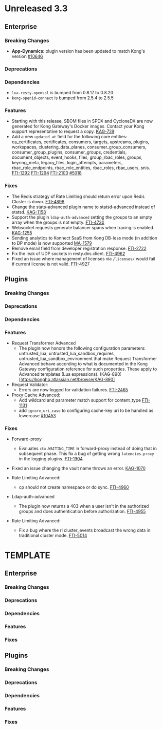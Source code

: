 # Unreleased 3.3

## Enterprise

### Breaking Changes

- **App-Dynamics**: plugin version has been updated to match Kong's version
  [#10646](https://github.com/Kong/kong-ee/pull/5038)

### Deprecations

### Dependencies

* `lua-resty-openssl` is bumped from 0.8.17 to 0.8.20
* `kong-openid-connect` is bumped from 2.5.4 to 2.5.5

### Features

- Starting with this release, SBOM files in SPDX and CycloneDX are now generated
for Kong Gateway's Docker images. Contact your Kong support representative to request
a copy. [KAG-739](https://konghq.atlassian.net/browse/KAG-739)
- Add a new `updated_at` field for the following core entities: ca_certificates, certificates, consumers, targets, upstreams, plugins, workspaces, clustering_data_planes, consumer_group_consumers, consumer_group_plugins, consumer_groups, credentials, document_objects, event_hooks, files, group_rbac_roles, groups, keyring_meta, legacy_files, login_attempts, parameters, rbac_role_endpoints, rbac_role_entities, rbac_roles, rbac_users, snis.
  [FTI-1292](https://konghq.atlassian.net/browse/FTI-1292)
  [FTI-1294](https://konghq.atlassian.net/browse/FTI-1294)
  [FTI-2103](https://konghq.atlassian.net/browse/FTI-2103)
  [#5018](https://github.com/Kong/kong-ee/pull/5018)

### Fixes

* The Redis strategy of Rate Limiting should return error upon Redis Cluster is down. [FTI-4898](https://konghq.atlassian.net/browse/FTI-4898)
* Change the stats-advanced plugin name to statsd-advanced instead of statsd. [KAG-1153](https://konghq.atlassian.net/browse/KAG-1153)
* Support the plugin `ldap-auth-advanced` setting the groups to an empty array when the groups is not empty. [FTI-4730](https://konghq.atlassian.net/browse/FTI-4730)
* Websocket requests generate balancer spans when tracing is enabled. [KAG-1255](https://konghq.atlassian.net/browse/KAG-1255)
* Sending analytics to Konnect SaaS from Kong DB-less mode (in addition to DP mode) is now supported [MA-1579](https://konghq.atlassian.net/browse/MA-1579)
* Remove email field from developer registration response. [FTI-2722](https://konghq.atlassian.net/browse/FTI-2722)
* Fix the leak of UDP sockets in resty.dns.client. [FTI-4962](https://konghq.atlassian.net/browse/FTI-4962)
* Fixed an issue where management of licenses via `/licenses/` would fail if current license is not valid.
  [FTI-4927](https://konghq.atlassian.net/browse/FTI-4927)

## Plugins

### Breaking Changes

### Deprecations

### Dependencies

### Features

* Request Transformer Advanced
  * The plugin now honors the following configuration parameters: untrusted_lua, untrusted_lua_sandbox_requires, untrusted_lua_sandbox_environment that make Request Transformer Advanced behave according to what is documented in the Kong Gateway configuration reference for such properties. These apply to Advanced templates (Lua expressions). (KAG-890)[https://konghq.atlassian.net/browse/KAG-890]
* Request Validator:
  * Errors are now logged for validation failures. [FTI-2465](https://konghq.atlassian.net/browse/FTI-2465)
* Proxy Cache Advanced:
  * Add wildcard and parameter match support for content_type [FTI-1131](https://konghq.atlassian.net/browse/FTI-1131)
  * add `ignore_uri_case` to configuring cache-key uri to be handled as lowercase [#10453](https://github.com/Kong/kong/pull/10453)

### Fixes

* Forward-proxy
  * Evaluates `ctx.WAITING_TIME` in forward-proxy instead of doing that in subsequent phase. This fix a bug of getting wrong `latencies.proxy` in the logging plugins.
    [FTI-1904](https://konghq.atlassian.net/browse/FTI-1904)

* Fixed an issue changing the vault name throws an error. [KAG-1070](https://konghq.atlassian.net/browse/KAG-1070)

* Rate Limiting Advanced:
  * cp should not create namespace or do sync. [FTI-4960](https://konghq.atlassian.net/browse/FTI-4960)

* Ldap-auth-advanced
  * The plugin now returns a 403 when a user isn't in the authorized groups and does authentication before authorization.
    [FTI-4955](https://github.com/Kong/kong-ee/pull/5098)

* Rate Limiting Advanced:
  * Fix a bug where the rl cluster_events broadcast the wrong data in traditional cluster mode.
    [FTI-5014](https://konghq.atlassian.net/browse/FTI-5014)

# TEMPLATE

## Enterprise

### Breaking Changes

### Deprecations

### Dependencies

### Features

### Fixes

## Plugins

### Breaking Changes

### Deprecations

### Dependencies

### Features

### Fixes
